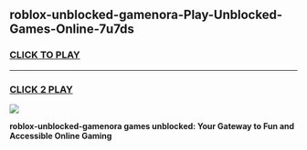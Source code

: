 
## roblox-unblocked-gamenora-Play-Unblocked-Games-Online-7u7ds
<h3>
<a href="https://premium76.site?title=roblox-unblocked-gamenora&ref=25A">CLICK TO PLAY</a></h3>
<hr>

<h3>
<a href="https://premium76.site?title=roblox-unblocked-gamenora&ref=25A">CLICK 2 PLAY</a>
  
</h3>

<a href="https://premium76.site?title=roblox-unblocked-gamenora&ref=25A"><img src="https://clearcache.store/games.png"></a>


**roblox-unblocked-gamenora games unblocked: Your Gateway to Fun and Accessible Online Gaming**
